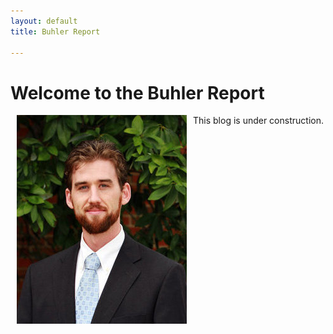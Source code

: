 ```yaml
---
layout: default
title: Buhler Report

--- 
```


# Welcome to the Buhler Report

<img src="/img/keithbuhler-golden.png" alt="Keith Buhler" align="left" hspace="10"> 

This blog is under construction. 

